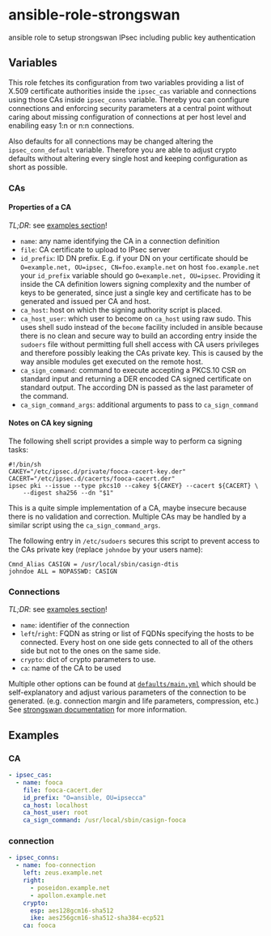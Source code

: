 # ansible-role-strongswan
ansible role to setup strongswan IPsec including public key authentication

## Variables

This role fetches its configuration from two variables providing a list of
X.509 certificate authorities inside the `ipsec_cas` variable and connections
using those CAs inside `ipsec_conns` variable. Thereby you can configure
connections and enforcing security parameters at a central point without
caring about missing configuration of connections at per host level and
enabiling easy 1:n or n:n connections.

Also defaults for all connections may be changed altering the
`ipsec_conn_default` variable. Therefore you are able to adjust crypto
defaults without altering every single host and keeping configuration
as short as possible.

### CAs

#### Properties of a CA

_TL;DR_: see [examples section](#examples)!

* `name`: any name identifying the CA in a connection definition
* `file`: CA certificate to upload to IPsec server
* `id_prefix`: ID DN prefix. E.g. if your DN on your certificate should be 
  `O=example.net, OU=ipsec, CN=foo.example.net` on host `foo.example.net`
  your `id_prefix` variable should go `O=example.net, OU=ipsec`. Providing
  it inside the CA definition lowers signing complexity and the number of
  keys to be generated, since just a single key and certificate has to be
  generated and issued per CA and host.
* `ca_host`: host on which the signing authority script is placed.
* `ca_host_user`: which user to become on `ca_host` using raw sudo. This
  uses shell sudo instead of the `become` facility included in ansible because
  there is no clean and secure way to build an according entry inside the
  `sudoers` file without permitting full shell access with CA users privileges
  and therefore possibly leaking the CAs private key. This is caused by the
  way ansible modules get executed on the remote host.
* `ca_sign_command`: command to execute accepting a PKCS.10 CSR on standard
  input and returning a DER encoded CA signed certificate on standard output.
  The according DN is passed as the last parameter of the command.
* `ca_sign_command_args`: additional arguments to pass to `ca_sign_command`

#### Notes on CA key signing

The following shell script provides a simple way to perform ca signing tasks:

```shell
#!/bin/sh
CAKEY="/etc/ipsec.d/private/fooca-cacert-key.der"
CACERT="/etc/ipsec.d/cacerts/fooca-cacert.der"
ipsec pki --issue --type pkcs10 --cakey ${CAKEY} --cacert ${CACERT} \
	--digest sha256 --dn "$1"
```

This is a quite simple implementation of a CA, maybe insecure because there
is no validation and correction. Multiple CAs may be handled by a similar
script using the `ca_sign_command_args`.

The following entry in `/etc/sudoers` secures this script to prevent access
to the CAs private key (replace `johndoe` by your users name):

```shell
Cmnd_Alias CASIGN = /usr/local/sbin/casign-dtis
johndoe ALL = NOPASSWD: CASIGN
```

### Connections
_TL;DR_: see [examples section](#Examples)!

* `name`: identifier of the connection
* `left`/`right`: FQDN as string or list of FQDNs specifying the hosts to be
  connected. Every host on one side gets connected to all of the others side
  but not to the ones on the same side.
* `crypto`: dict of crypto parameters to use.
* `ca`: name of the CA to be used

Multiple other options can be found at
[`defaults/main.yml`](./defaults/main.yml) which should be self-explanatory
and adjust various parameters of the connection to be generated.
(e.g. connection margin and life parameters, compression, etc.)
See [strongswan documentation](https://wiki.strongswan.org/projects/strongswan/wiki/ConnSection) for more information.

## Examples

### CA
```yaml
- ipsec_cas:
  - name: fooca
    file: fooca-cacert.der
    id_prefix: "O=ansible, OU=ipsecca"
    ca_host: localhost
    ca_host_user: root
    ca_sign_command: /usr/local/sbin/casign-fooca
```

### connection
```yaml
- ipsec_conns:
  - name: foo-connection
    left: zeus.example.net
    right:
      - poseidon.example.net
      - apollon.example.net
    crypto:
      esp: aes128gcm16-sha512
      ike: aes256gcm16-sha512-sha384-ecp521
    ca: fooca
```
